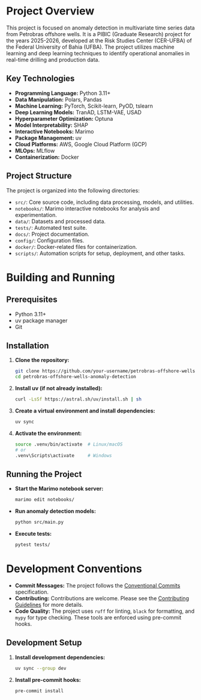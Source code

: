 # Project Overview

This project is focused on anomaly detection in multivariate time series data from Petrobras offshore wells. It is a PIBIC (Graduate Research) project for the years 2025-2026, developed at the Risk Studies Center (CER-UFBA) of the Federal University of Bahia (UFBA). The project utilizes machine learning and deep learning techniques to identify operational anomalies in real-time drilling and production data.

## Key Technologies

- **Programming Language:** Python 3.11+
- **Data Manipulation:** Polars, Pandas
- **Machine Learning:** PyTorch, Scikit-learn, PyOD, tslearn
- **Deep Learning Models:** TranAD, LSTM-VAE, USAD
- **Hyperparameter Optimization:** Optuna
- **Model Interpretability:** SHAP
- **Interactive Notebooks:** Marimo
- **Package Management:** uv
- **Cloud Platforms:** AWS, Google Cloud Platform (GCP)
- **MLOps:** MLflow
- **Containerization:** Docker

## Project Structure

The project is organized into the following directories:

- `src/`: Core source code, including data processing, models, and utilities.
- `notebooks/`: Marimo interactive notebooks for analysis and experimentation.
- `data/`: Datasets and processed data.
- `tests/`: Automated test suite.
- `docs/`: Project documentation.
- `config/`: Configuration files.
- `docker/`: Docker-related files for containerization.
- `scripts/`: Automation scripts for setup, deployment, and other tasks.

# Building and Running

## Prerequisites

- Python 3.11+
- uv package manager
- Git

## Installation

1.  **Clone the repository:**

    ```bash
    git clone https://github.com/your-username/petrobras-offshore-wells-anomaly-detection.git
    cd petrobras-offshore-wells-anomaly-detection
    ```

2.  **Install uv (if not already installed):**

    ```bash
    curl -LsSf https://astral.sh/uv/install.sh | sh
    ```

3.  **Create a virtual environment and install dependencies:**

    ```bash
    uv sync
    ```

4.  **Activate the environment:**

    ```bash
    source .venv/bin/activate  # Linux/macOS
    # or
    .venv\Scripts\activate     # Windows
    ```

## Running the Project

- **Start the Marimo notebook server:**

  ```bash
  marimo edit notebooks/
  ```

- **Run anomaly detection models:**

  ```bash
  python src/main.py
  ```

- **Execute tests:**

  ```bash
  pytest tests/
  ```

# Development Conventions

- **Commit Messages:** The project follows the [Conventional Commits](docs/CONVENTIONAL_COMMITS.md) specification.
- **Contributing:** Contributions are welcome. Please see the [Contributing Guidelines](CONTRIBUTING.md) for more details.
- **Code Quality:** The project uses `ruff` for linting, `black` for formatting, and `mypy` for type checking. These tools are enforced using pre-commit hooks.

## Development Setup

1.  **Install development dependencies:**

    ```bash
    uv sync --group dev
    ```

2.  **Install pre-commit hooks:**

    ```bash
    pre-commit install
    ```
